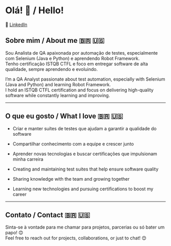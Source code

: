 # Olá! 👋 / Hello!

🔗 [LinkedIn](https://www.linkedin.com/in/ana-elisa-rezende-2907511a1/)

## Sobre mim / About me 🇧🇷 🇺🇸

Sou Analista de QA apaixonada por automação de testes, especialmente com Selenium (Java e Python) e aprendendo Robot Framework.  
Tenho certificação ISTQB CTFL e foco em entregar software de alta qualidade, sempre aprendendo e evoluindo.  

I’m a QA Analyst passionate about test automation, especially with Selenium (Java and Python) and learning Robot Framework.  
I hold an ISTQB CTFL certification and focus on delivering high-quality software while constantly learning and improving.

---

## O que eu gosto / What I love 🇧🇷 🇺🇸

- Criar e manter suítes de testes que ajudam a garantir a qualidade do software  
- Compartilhar conhecimento com a equipe e crescer junto  
- Aprender novas tecnologias e buscar certificações que impulsionam minha carreira  

- Creating and maintaining test suites that help ensure software quality  
- Sharing knowledge with the team and growing together  
- Learning new technologies and pursuing certifications to boost my career  

---

## Contato / Contact 🇧🇷 🇺🇸

Sinta-se à vontade para me chamar para projetos, parcerias ou só bater um papo! 😊  
Feel free to reach out for projects, collaborations, or just to chat! 😊
